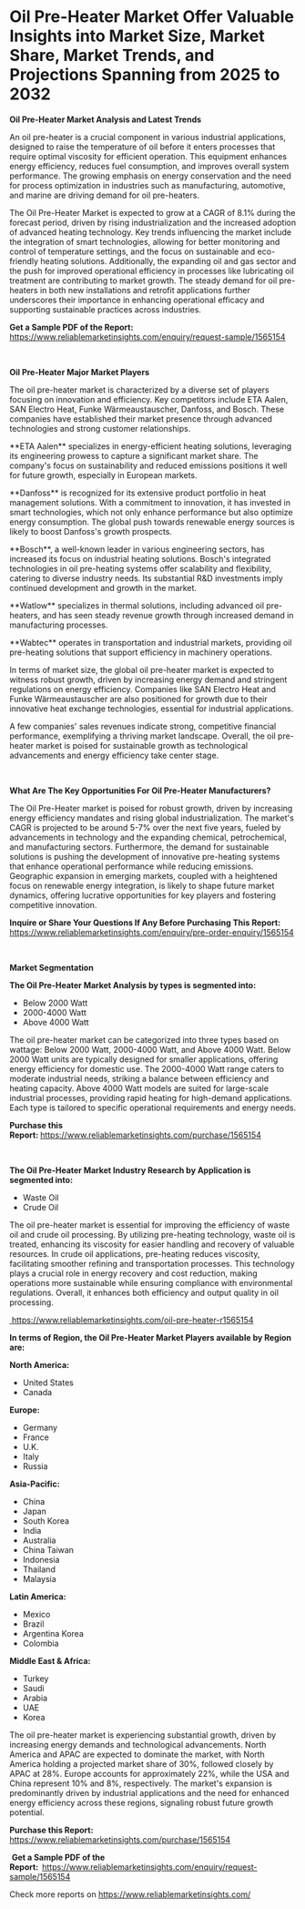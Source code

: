 <p><h1>Oil Pre-Heater Market Offer Valuable Insights into Market Size, Market Share, Market Trends, and Projections Spanning from 2025 to 2032</h1></p><p><strong>Oil Pre-Heater Market Analysis and Latest Trends</strong></p>
<p><p>An oil pre-heater is a crucial component in various industrial applications, designed to raise the temperature of oil before it enters processes that require optimal viscosity for efficient operation. This equipment enhances energy efficiency, reduces fuel consumption, and improves overall system performance. The growing emphasis on energy conservation and the need for process optimization in industries such as manufacturing, automotive, and marine are driving demand for oil pre-heaters.</p><p>The Oil Pre-Heater Market is expected to grow at a CAGR of 8.1% during the forecast period, driven by rising industrialization and the increased adoption of advanced heating technology. Key trends influencing the market include the integration of smart technologies, allowing for better monitoring and control of temperature settings, and the focus on sustainable and eco-friendly heating solutions. Additionally, the expanding oil and gas sector and the push for improved operational efficiency in processes like lubricating oil treatment are contributing to market growth. The steady demand for oil pre-heaters in both new installations and retrofit applications further underscores their importance in enhancing operational efficacy and supporting sustainable practices across industries.</p></p>
<p><strong>Get a Sample PDF of the Report:&nbsp;</strong> <a href="https://www.reliablemarketinsights.com/enquiry/request-sample/1565154?utm_campaign=2187&utm_medium=2&utm_source=Github&utm_content=ia&utm_term=25022025&utm_id=oil-pre-heater">https://www.reliablemarketinsights.com/enquiry/request-sample/1565154</a></p>
<p>&nbsp;</p>
<p><strong>Oil Pre-Heater Major Market Players</strong></p>
<p><p>The oil pre-heater market is characterized by a diverse set of players focusing on innovation and efficiency. Key competitors include ETA Aalen, SAN Electro Heat, Funke Wärmeaustauscher, Danfoss, and Bosch. These companies have established their market presence through advanced technologies and strong customer relationships.</p><p>**ETA Aalen** specializes in energy-efficient heating solutions, leveraging its engineering prowess to capture a significant market share. The company's focus on sustainability and reduced emissions positions it well for future growth, especially in European markets.</p><p>**Danfoss** is recognized for its extensive product portfolio in heat management solutions. With a commitment to innovation, it has invested in smart technologies, which not only enhance performance but also optimize energy consumption. The global push towards renewable energy sources is likely to boost Danfoss's growth prospects.</p><p>**Bosch**, a well-known leader in various engineering sectors, has increased its focus on industrial heating solutions. Bosch's integrated technologies in oil pre-heating systems offer scalability and flexibility, catering to diverse industry needs. Its substantial R&D investments imply continued development and growth in the market.</p><p>**Watlow** specializes in thermal solutions, including advanced oil pre-heaters, and has seen steady revenue growth through increased demand in manufacturing processes. </p><p>**Wabtec** operates in transportation and industrial markets, providing oil pre-heating solutions that support efficiency in machinery operations.</p><p>In terms of market size, the global oil pre-heater market is expected to witness robust growth, driven by increasing energy demand and stringent regulations on energy efficiency. Companies like SAN Electro Heat and Funke Wärmeaustauscher are also positioned for growth due to their innovative heat exchange technologies, essential for industrial applications.</p><p>A few companies' sales revenues indicate strong, competitive financial performance, exemplifying a thriving market landscape. Overall, the oil pre-heater market is poised for sustainable growth as technological advancements and energy efficiency take center stage.</p></p>
<p>&nbsp;</p>
<p><strong>What Are The Key Opportunities For Oil Pre-Heater Manufacturers?</strong></p>
<p><p>The Oil Pre-Heater market is poised for robust growth, driven by increasing energy efficiency mandates and rising global industrialization. The market's CAGR is projected to be around 5-7% over the next five years, fueled by advancements in technology and the expanding chemical, petrochemical, and manufacturing sectors. Furthermore, the demand for sustainable solutions is pushing the development of innovative pre-heating systems that enhance operational performance while reducing emissions. Geographic expansion in emerging markets, coupled with a heightened focus on renewable energy integration, is likely to shape future market dynamics, offering lucrative opportunities for key players and fostering competitive innovation.</p></p>
<p><strong>Inquire or Share Your Questions If Any Before Purchasing This Report:</strong> <a href="https://www.reliablemarketinsights.com/enquiry/pre-order-enquiry/1565154?utm_campaign=2187&utm_medium=2&utm_source=Github&utm_content=ia&utm_term=25022025&utm_id=oil-pre-heater">https://www.reliablemarketinsights.com/enquiry/pre-order-enquiry/1565154</a></p>
<p>&nbsp;</p>
<p><strong>Market Segmentation</strong></p>
<p><strong>The Oil Pre-Heater Market Analysis by types is segmented into:</strong></p>
<p><ul><li>Below 2000 Watt</li><li>2000-4000 Watt</li><li>Above 4000 Watt</li></ul></p>
<p><p>The oil pre-heater market can be categorized into three types based on wattage: Below 2000 Watt, 2000-4000 Watt, and Above 4000 Watt. Below 2000 Watt units are typically designed for smaller applications, offering energy efficiency for domestic use. The 2000-4000 Watt range caters to moderate industrial needs, striking a balance between efficiency and heating capacity. Above 4000 Watt models are suited for large-scale industrial processes, providing rapid heating for high-demand applications. Each type is tailored to specific operational requirements and energy needs.</p></p>
<p><strong>Purchase this Report:&nbsp;</strong><a href="https://www.reliablemarketinsights.com/purchase/1565154?utm_campaign=2187&utm_medium=2&utm_source=Github&utm_content=ia&utm_term=25022025&utm_id=oil-pre-heater">https://www.reliablemarketinsights.com/purchase/1565154</a></p>
<p>&nbsp;</p>
<p><strong>The Oil Pre-Heater Market Industry Research by Application is segmented into:</strong></p>
<p><ul><li>Waste Oil</li><li>Crude Oil</li></ul></p>
<p><p>The oil pre-heater market is essential for improving the efficiency of waste oil and crude oil processing. By utilizing pre-heating technology, waste oil is treated, enhancing its viscosity for easier handling and recovery of valuable resources. In crude oil applications, pre-heating reduces viscosity, facilitating smoother refining and transportation processes. This technology plays a crucial role in energy recovery and cost reduction, making operations more sustainable while ensuring compliance with environmental regulations. Overall, it enhances both efficiency and output quality in oil processing.</p></p>
<p><a href="https://www.reliablemarketinsights.com/oil-pre-heater-r1565154?utm_campaign=2187&utm_medium=2&utm_source=Github&utm_content=ia&utm_term=25022025&utm_id=oil-pre-heater">&nbsp;https://www.reliablemarketinsights.com/oil-pre-heater-r1565154</a></p>
<p><strong>In terms of Region, the Oil Pre-Heater Market Players available by Region are:</strong></p>
<p>
    <p> <strong> North America: </strong>
        <ul>
            <li>United States</li>
            <li>Canada</li>
        </ul>
        </p> 
    <p> <strong> Europe: </strong>
        <ul>
            <li>Germany</li>
            <li>France</li>
            <li>U.K.</li>
            <li>Italy</li>
            <li>Russia</li>
        </ul>
        </p> 
    <p> <strong> Asia-Pacific: </strong>
        <ul>
            <li>China</li>
            <li>Japan</li>
            <li>South Korea</li>
            <li>India</li>
            <li>Australia</li>
            <li>China Taiwan</li>
            <li>Indonesia</li>
            <li>Thailand</li>
            <li>Malaysia</li>
        </ul>
        </p> 
    <p> <strong> Latin America: </strong>
        <ul>
            <li>Mexico</li>
            <li>Brazil</li>
            <li>Argentina Korea</li>
            <li>Colombia</li>
        </ul>
        </p> 
    <p> <strong> Middle East & Africa: </strong>
        <ul>
            <li>Turkey</li>
            <li>Saudi</li>
            <li>Arabia</li>
            <li>UAE</li>
            <li>Korea</li>
        </ul>
    </p>
    </p>
<p><p>The oil pre-heater market is experiencing substantial growth, driven by increasing energy demands and technological advancements. North America and APAC are expected to dominate the market, with North America holding a projected market share of 30%, followed closely by APAC at 28%. Europe accounts for approximately 22%, while the USA and China represent 10% and 8%, respectively. The market's expansion is predominantly driven by industrial applications and the need for enhanced energy efficiency across these regions, signaling robust future growth potential.</p></p>
<p><strong>Purchase this Report: </strong><a href="https://www.reliablemarketinsights.com/purchase/1565154?utm_campaign=2187&utm_medium=2&utm_source=Github&utm_content=ia&utm_term=25022025&utm_id=oil-pre-heater">https://www.reliablemarketinsights.com/purchase/1565154</a></p>
<p>&nbsp;<strong>Get a Sample PDF of the Report:&nbsp;&nbsp;</strong><a href="https://www.reliablemarketinsights.com/enquiry/request-sample/1565154?utm_campaign=2187&utm_medium=2&utm_source=Github&utm_content=ia&utm_term=25022025&utm_id=oil-pre-heater">https://www.reliablemarketinsights.com/enquiry/request-sample/1565154</a></p>
<p><strong></strong></p>
<p>Check more reports on <a href="https://www.reliablemarketinsights.com/?utm_campaign=2187&utm_medium=2&utm_source=Github&utm_content=ia&utm_term=25022025&utm_id=oil-pre-heater">https://www.reliablemarketinsights.com/</a></p>